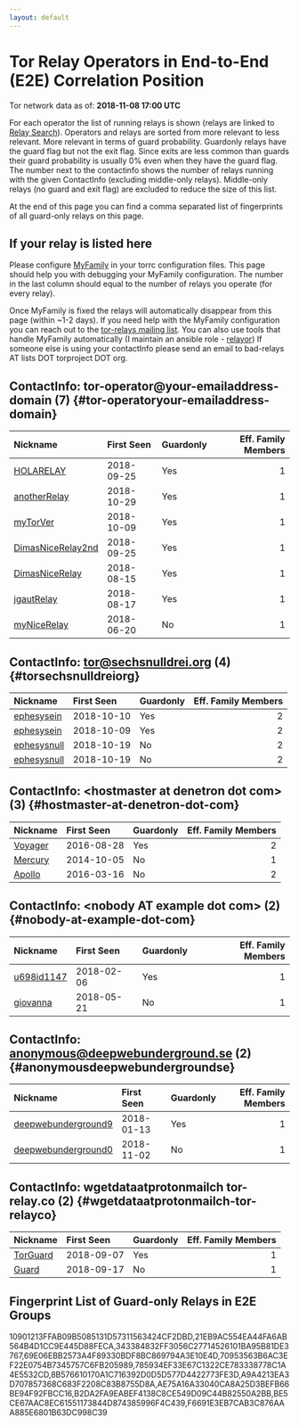 ```yaml
---
layout: default
---
```



# Tor Relay Operators in End-to-End (E2E) Correlation Position

Tor network data as of: **2018-11-08 17:00 UTC**

For each operator the list of running relays is shown (relays are linked to [Relay Search](https://metrics.torproject.org/rs.html)).
Operators and relays are sorted from more relevant to less relevant. More relevant in terms of guard probability.
Guardonly relays have the guard flag but not the exit flag.
Since exits are less common than guards their guard probability is usually 0% even when they have the guard flag.
The number next to the contactinfo shows the number of relays running with the given ContactInfo (excluding middle-only relays).
Middle-only relays (no guard and exit flag) are excluded to reduce the size of this list.

At the end of this page you can find a comma separated list of fingerprints of all guard-only relays on this page.

## If your relay is listed here
Please configure [MyFamily](https://www.torproject.org/docs/tor-manual.html.en#MyFamily) in your torrc configuration files.
This page should help you with debugging your MyFamily configuration. The number in the last column should equal to the number of
relays you operate (for every relay).

Once MyFamily is fixed the relays will automatically disappear from this page (within ~1-2 days).
If you need help with the MyFamily configuration you can reach out to the
[tor-relays mailing list](https://lists.torproject.org/cgi-bin/mailman/listinfo/tor-relays).
You can also use tools that handle MyFamily automatically (I maintain an ansible role - 
[relayor](https://medium.com/@nusenu/deploying-tor-relays-with-ansible-6612593fa34d))
If someone else is using your contactInfo please send an email to bad-relays AT lists DOT torproject DOT org.


## ContactInfo: tor-operator@your-emailaddress-domain (7) {#tor-operatoryour-emailaddress-domain}

| Nickname                                                                                                     | First Seen   | Guardonly   |   Eff. Family Members |
|:-------------------------------------------------------------------------------------------------------------|:-------------|:------------|----------------------:|
| [HOLARELAY](https://metrics.torproject.org/rs.html#details/B2DA2FA9EABEF4138C8CE549D09C44B82550A2BB)         | 2018-09-25   | Yes         |                     1 |
| [anotherRelay](https://metrics.torproject.org/rs.html#details/F6691E3EB7CAB3C876AAA885E6801B63DC998C39)      | 2018-10-29   | Yes         |                     1 |
| [myTorVer](https://metrics.torproject.org/rs.html#details/70953563B6AC3EF22E0754B7345757C6FB205989)          | 2018-10-09   | Yes         |                     1 |
| [DimasNiceRelay2nd](https://metrics.torproject.org/rs.html#details/10901213FFAB09B5085131D57311563424CF2DBD) | 2018-09-25   | Yes         |                     1 |
| [DimasNiceRelay](https://metrics.torproject.org/rs.html#details/BE5CE67AAC8EC61551173844D874385996F4C439)    | 2018-08-15   | Yes         |                     1 |
| [jgautRelay](https://metrics.torproject.org/rs.html#details/21EB9AC554EA44FA6AB564B4D1CC9E445D88FECA)        | 2018-08-17   | Yes         |                     1 |
| [myNiceRelay](https://metrics.torproject.org/rs.html#details/9FC15C742C2E95A34F104CB5A0826C6659CFF2B7)       | 2018-06-20   | No          |                     1 |

## ContactInfo: tor@sechsnulldrei.org (4) {#torsechsnulldreiorg}

| Nickname                                                                                               | First Seen   | Guardonly   |   Eff. Family Members |
|:-------------------------------------------------------------------------------------------------------|:-------------|:------------|----------------------:|
| [ephesysein](https://metrics.torproject.org/rs.html#details/785934EF33E67C1322CE783338778C1A4E5532CD)  | 2018-10-10   | Yes         |                     2 |
| [ephesysein](https://metrics.torproject.org/rs.html#details/343384832FF3056C27714526101BA95B81DE3767)  | 2018-10-09   | Yes         |                     2 |
| [ephesysnull](https://metrics.torproject.org/rs.html#details/051F744E4E5CDBBAC14C1BC33F928F1B1FC24C1D) | 2018-10-19   | No          |                     2 |
| [ephesysnull](https://metrics.torproject.org/rs.html#details/675B01ACB6D2875AFC81B34B2C4A0B68EE174291) | 2018-10-19   | No          |                     2 |

## ContactInfo: &lt;hostmaster at denetron dot com&gt; (3) {#hostmaster-at-denetron-dot-com}

| Nickname                                                                                           | First Seen   | Guardonly   |   Eff. Family Members |
|:---------------------------------------------------------------------------------------------------|:-------------|:------------|----------------------:|
| [Voyager](https://metrics.torproject.org/rs.html#details/AE75A16A33040CA8A25D3BEFB66BE94F92FBCC16) | 2016-08-28   | Yes         |                     2 |
| [Mercury](https://metrics.torproject.org/rs.html#details/484CEAF51A37EC992645FB6257B2EBC4AE20D9B7) | 2014-10-05   | No          |                     1 |
| [Apollo](https://metrics.torproject.org/rs.html#details/9A630383897133B05DB56532ECC91214CF195F68)  | 2016-03-16   | No          |                     2 |

## ContactInfo: &lt;nobody AT example dot com&gt; (2) {#nobody-at-example-dot-com}

| Nickname                                                                                              | First Seen   | Guardonly   |   Eff. Family Members |
|:------------------------------------------------------------------------------------------------------|:-------------|:------------|----------------------:|
| [u698id1147](https://metrics.torproject.org/rs.html#details/A9A4213EA3D707857368C683F2208C83B8755D8A) | 2018-02-06   | Yes         |                     1 |
| [giovanna](https://metrics.torproject.org/rs.html#details/CD7B3EFFB0BEE35A57A3AE7646DFBCD9B0BD9E76)   | 2018-05-21   | No          |                     1 |

## ContactInfo: anonymous@deepwebunderground.se (2) {#anonymousdeepwebundergroundse}

| Nickname                                                                                                       | First Seen   | Guardonly   |   Eff. Family Members |
|:---------------------------------------------------------------------------------------------------------------|:-------------|:------------|----------------------:|
| [deepwebunderground9](https://metrics.torproject.org/rs.html#details/69E06EBB2573A4F89330BDF8BC869794A3E10E4D) | 2018-01-13   | Yes         |                     1 |
| [deepwebunderground0](https://metrics.torproject.org/rs.html#details/329BD7545DEEEBBDC8C4285F243916F248972102) | 2018-11-02   | No          |                     1 |

## ContactInfo: wgetdataatprotonmailch tor-relay.co (2) {#wgetdataatprotonmailch-tor-relayco}

| Nickname                                                                                            | First Seen   | Guardonly   |   Eff. Family Members |
|:----------------------------------------------------------------------------------------------------|:-------------|:------------|----------------------:|
| [TorGuard](https://metrics.torproject.org/rs.html#details/8B576610170A1C716392D0D5D577D4422773FE3D) | 2018-09-07   | Yes         |                     1 |
| [Guard](https://metrics.torproject.org/rs.html#details/04A1785CDA43C3815DFEE6FF25404CD42CAD34F5)    | 2018-09-17   | No          |                     1 |


## Fingerprint List of Guard-only Relays in E2E Groups

10901213FFAB09B5085131D57311563424CF2DBD,21EB9AC554EA44FA6AB564B4D1CC9E445D88FECA,343384832FF3056C27714526101BA95B81DE3767,69E06EBB2573A4F89330BDF8BC869794A3E10E4D,70953563B6AC3EF22E0754B7345757C6FB205989,785934EF33E67C1322CE783338778C1A4E5532CD,8B576610170A1C716392D0D5D577D4422773FE3D,A9A4213EA3D707857368C683F2208C83B8755D8A,AE75A16A33040CA8A25D3BEFB66BE94F92FBCC16,B2DA2FA9EABEF4138C8CE549D09C44B82550A2BB,BE5CE67AAC8EC61551173844D874385996F4C439,F6691E3EB7CAB3C876AAA885E6801B63DC998C39